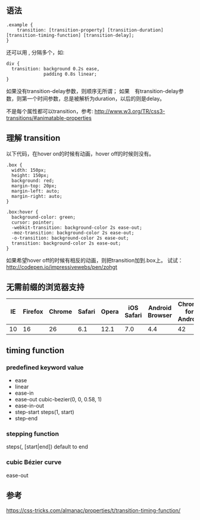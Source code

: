 ## 语法
```
.example {
    transition: [transition-property] [transition-duration] [transition-timing-function] [transition-delay];
}
```

还可以用 , 分隔多个，如:
```
div {
  transition: background 0.2s ease,
              padding 0.8s linear;
}
```

如果没有transition-delay参数，则顺序无所谓；
如果　有transition-delay参数，则第一个时间参数，总是被解析为duration，以后的则是delay。

不是每个属性都可以transition，参考: http://www.w3.org/TR/css3-transitions/#animatable-properties

## 理解 transition
以下代码，在hover on的时候有动画，hover off的时候则没有。
```
.box {
  width: 150px;
  height: 150px;
  background: red;
  margin-top: 20px;
  margin-left: auto;
  margin-right: auto;
}

.box:hover {
  background-color: green;
  cursor: pointer;
  -webkit-transition: background-color 2s ease-out;
  -moz-transition: background-color 2s ease-out;
  -o-transition: background-color 2s ease-out;
  transition: background-color 2s ease-out;
}
```
如果希望hover off的时候有相反的动画，则把transition加到.box上。
试试：
http://codepen.io/impressivewebs/pen/zohgt

## 无需前缀的浏览器支持
| IE | Firefox | Chrome | Safari | Opera | iOS Safari | Android Browser | Chrome for Android |
|----|---------|--------|--------|-------|------------|-----------------|--------------------|
| 10 | 16      | 26     | 6.1    | 12.1  | 7.0        | 4.4             | 42                 |

## timing function
### predefined keyword value
* ease
* linear
* ease-in
* ease-out    cubic-bezier(0, 0, 0.58, 1)
* ease-in-out
* step-start  steps(1, start)
* step-end

### stepping function
steps(, [start|end]) default to end


### cubic Bézier curve
ease-out

## 参考
https://css-tricks.com/almanac/properties/t/transition-timing-function/

